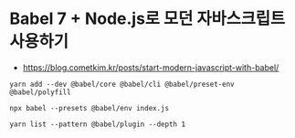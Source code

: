 # Babel 7 + Node.js로 모던 자바스크립트 사용하기 #

* https://blog.cometkim.kr/posts/start-modern-javascript-with-babel/

```
yarn add --dev @babel/core @babel/cli @babel/preset-env @babel/polyfill
```


```
npx babel --presets @babel/env index.js
```


```
yarn list --pattern @babel/plugin --depth 1
```
